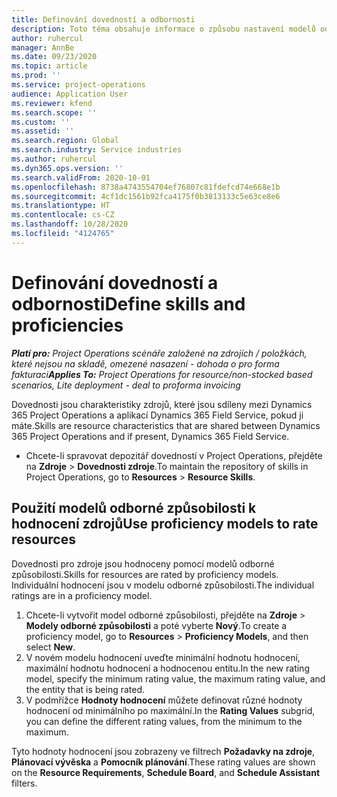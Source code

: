 ```yaml
---
title: Definování dovedností a odbornosti
description: Toto téma obsahuje informace o způsobu nastavení modelů odborné způsobilosti pro ocenění zdrojů.
author: ruhercul
manager: AnnBe
ms.date: 09/23/2020
ms.topic: article
ms.prod: ''
ms.service: project-operations
audience: Application User
ms.reviewer: kfend
ms.search.scope: ''
ms.custom: ''
ms.assetid: ''
ms.search.region: Global
ms.search.industry: Service industries
ms.author: ruhercul
ms.dyn365.ops.version: ''
ms.search.validFrom: 2020-10-01
ms.openlocfilehash: 8738a4743554704ef76807c81fdefcd74e668e1b
ms.sourcegitcommit: 4cf1dc1561b92fca4175f0b3813133c5e63ce8e6
ms.translationtype: HT
ms.contentlocale: cs-CZ
ms.lasthandoff: 10/28/2020
ms.locfileid: "4124765"
---
```

# <a name="define-skills-and-proficiencies"></a><span data-ttu-id="324f5-103">Definování dovedností a odbornosti</span><span class="sxs-lookup"><span data-stu-id="324f5-103">Define skills and proficiencies</span></span>

<span data-ttu-id="324f5-104">_**Platí pro:** Project Operations scénáře založené na zdrojích / položkách, které nejsou na skladě, omezené nasazení - dohoda o pro forma fakturaci_</span><span class="sxs-lookup"><span data-stu-id="324f5-104">_**Applies To:** Project Operations for resource/non-stocked based scenarios, Lite deployment - deal to proforma invoicing_</span></span>

<span data-ttu-id="324f5-105">Dovednosti jsou charakteristiky zdrojů, které jsou sdíleny mezi Dynamics 365 Project Operations a aplikací Dynamics 365 Field Service, pokud ji máte.</span><span class="sxs-lookup"><span data-stu-id="324f5-105">Skills are resource characteristics that are shared between Dynamics 365 Project Operations and if present, Dynamics 365 Field Service.</span></span> 

- <span data-ttu-id="324f5-106">Chcete-li spravovat depozitář dovedností v Project Operations, přejděte na **Zdroje** \> **Dovednosti zdroje**.</span><span class="sxs-lookup"><span data-stu-id="324f5-106">To maintain the repository of skills in Project Operations, go to **Resources** \> **Resource Skills**.</span></span> 

## <a name="use-proficiency-models-to-rate-resources"></a><span data-ttu-id="324f5-107">Použití modelů odborné způsobilosti k hodnocení zdrojů</span><span class="sxs-lookup"><span data-stu-id="324f5-107">Use proficiency models to rate resources</span></span>

<span data-ttu-id="324f5-108">Dovednosti pro zdroje jsou hodnoceny pomocí modelů odborné způsobilosti.</span><span class="sxs-lookup"><span data-stu-id="324f5-108">Skills for resources are rated by proficiency models.</span></span> <span data-ttu-id="324f5-109">Individuální hodnocení jsou v modelu odborné způsobilosti.</span><span class="sxs-lookup"><span data-stu-id="324f5-109">The individual ratings are in a proficiency model.</span></span> 

1. <span data-ttu-id="324f5-110">Chcete-li vytvořit model odborné způsobilosti, přejděte na **Zdroje** \> **Modely odborné způsobilosti** a poté vyberte **Nový**.</span><span class="sxs-lookup"><span data-stu-id="324f5-110">To create a proficiency model, go to **Resources** \> **Proficiency Models**, and then select **New**.</span></span>
2. <span data-ttu-id="324f5-111">V novém modelu hodnocení uveďte minimální hodnotu hodnocení, maximální hodnotu hodnocení a hodnocenou entitu.</span><span class="sxs-lookup"><span data-stu-id="324f5-111">In the new rating model, specify the minimum rating value, the maximum rating value, and the entity that is being rated.</span></span>
3. <span data-ttu-id="324f5-112">V podmřížce **Hodnoty hodnocení** můžete definovat různé hodnoty hodnocení od minimálního po maximální.</span><span class="sxs-lookup"><span data-stu-id="324f5-112">In the **Rating Values** subgrid, you can define the different rating values, from the minimum to the maximum.</span></span>


<span data-ttu-id="324f5-113">Tyto hodnoty hodnocení jsou zobrazeny ve filtrech **Požadavky na zdroje**, **Plánovací vývěska** a **Pomocník plánování**.</span><span class="sxs-lookup"><span data-stu-id="324f5-113">These rating values are shown on the **Resource Requirements**, **Schedule Board**, and **Schedule Assistant** filters.</span></span>
